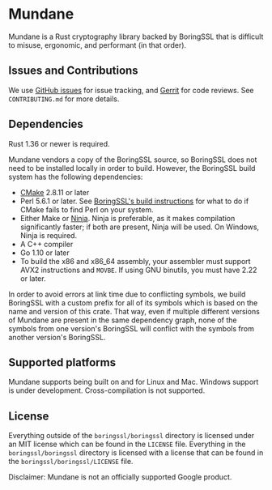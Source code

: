 <!-- Copyright 2018 Google LLC

Use of this source code is governed by an MIT-style
license that can be found in the LICENSE file or at
https://opensource.org/licenses/MIT. -->

# Mundane

Mundane is a Rust cryptography library backed by BoringSSL that is difficult
to misuse, ergonomic, and performant (in that order).

## Issues and Contributions

We use [GitHub issues](https://github.com/google/mundane/issues) for issue
tracking, and
[Gerrit](https://fuchsia-review.googlesource.com/admin/repos/mundane) for code
reviews. See `CONTRIBUTING.md` for more details.

## Dependencies

Rust 1.36 or newer is required.

Mundane vendors a copy of the BoringSSL source, so BoringSSL does not need to be
installed locally in order to build. However, the BoringSSL build system has the
following dependencies:
- [CMake](https://cmake.org/download/) 2.8.11 or later
- Perl 5.6.1 or later. See [BoringSSL's build
  instructions](https://boringssl.googlesource.com/boringssl/+/master/BUILDING.md)
  for what to do if CMake fails to find Perl on your system.
- Either Make or [Ninja](https://ninja-build.org/). Ninja is preferable, as it
  makes compilation significantly faster; if both are present, Ninja will be
  used. On Windows, Ninja is required.
- A C++ compiler
- Go 1.10 or later
- To build the x86 and x86_64 assembly, your assembler must support AVX2
  instructions and `MOVBE`. If using GNU binutils, you must have 2.22 or later.

In order to avoid errors at link time due to conflicting symbols, we build
BoringSSL with a custom prefix for all of its symbols which is based on the name
and version of this crate. That way, even if multiple different versions of
Mundane are present in the same dependency graph, none of the symbols from one
version's BoringSSL will conflict with the symbols from another version's
BoringSSL.

## Supported platforms

Mundane supports being built on and for Linux and Mac. Windows support is under
development. Cross-compilation is not supported.

## License

Everything outside of the `boringssl/boringssl` directory is licensed under an
MIT license which can be found in the `LICENSE` file. Everything in the
`boringssl/boringssl` directory is licensed with a license that can be found in
the `boringssl/boringssl/LICENSE` file.

Disclaimer: Mundane is not an officially supported Google product.
